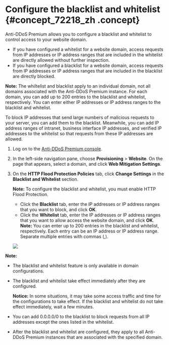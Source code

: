 # Configure the blacklist and whitelist {#concept_72218_zh .concept}

Anti-DDoS Premium allows you to configure a blacklist and whitelist to control access to your website domain.

-   If you have configured a whitelist for a website domain, access requests from IP addresses or IP address ranges that are included in the whitelist are directly allowed without further inspection.
-   If you have configured a blacklist for a website domain, access requests from IP addresses or IP address ranges that are included in the blacklist are directly blocked.

**Note:** The whiltelist and blacklist apply to an individual domain, not all domains associated with the Anti-DDoS Premium instance. For each domain, you can add up to 200 entries to the blacklist and whitelist, respectively. You can enter either IP addresses or IP address ranges to the blacklist and whitelist.

To block IP addresses that send large numbers of malicious requests to your server, you can add them to the blacklist. Meanwhile, you can add IP address ranges of intranet, business interface IP addresses, and verified IP addresses to the whitelist so that requests from these IP addresses are allowed.

1.  Log on to the [Anti-DDoS Premium console](https://yundun.console.aliyun.com/?p=ddosdip).
2.  In the left-side navigation pane, choose **Provisioning** \> **Website**. On the page that appears, select a domain, and click **Web Mitigation Settings**.
3.  On the **HTTP Flood Protection Policies** tab, click **Change Settings** in the **Blacklist and Whitelist** section.

    **Note:** To configure the blacklist and whitelist, you must enable HTTP Flood Protection.

    -   Click the **Blacklist** tab, enter the IP addresses or IP address ranges that you want to block, and click **OK**.
    -   Click the **Whitelist** tab, enter the IP addresses or IP address ranges that you want to allow access the website domain, and click **OK**.
    **Note:** You can enter up to 200 entries in the blacklist and whitelist, respectively. Each entry can be an IP address or IP address range. Separate multiple entries with commas \(,\).

    ![](http://static-aliyun-doc.oss-cn-hangzhou.aliyuncs.com/assets/img/79693/156436720236925_en-US.png)


**Note:** 

-   The blacklist and whitelist feature is only available in domain configurations.
-   The blacklist and whitelist take effect immediately after they are configured.

    **Notice:** In some situations, it may take some access traffic and time for the configurations to take effect. If the blacklist and whitelist do not take effect immediately, wait a few minutes.

-   You can add 0.0.0.0/0 to the blacklist to block requests from all IP addresses except the ones listed in the whitelist.
-   After the blacklist and whitelist are configured, they apply to all Anti-DDoS Premium instances that are associated with the specified domain.

